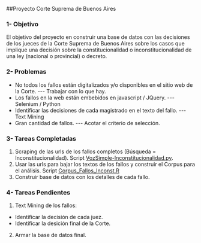 ##Proyecto Corte Suprema de Buenos Aires

### 1- Objetivo
El objetivo del proyecto en construir una base de datos con las decisiones de los jueces de la Corte Suprema de Buenos Aires sobre los casos que implique una decisión sobre la constitucionalidad o inconstitucionalidad de una ley (nacional o provincial) o decreto.

### 2- Problemas
* No todos los fallos están digitalizados y/o disponibles en el sitio web de la Corte. --- Trabajar con lo que hay.
* Los fallos en la web están embebidos en javascript / JQuery. --- Selenium / Python
* Identificar las decisiones de cada magistrado en el texto del fallo. --- Text Mining
* Gran cantidad de fallos. --- Acotar el criterio de selección.

### 3- Tareas Completadas
1. Scraping de las urls de los fallos completos (Búsqueda = Inconstitucionalidad). Script [VozSimple-Inconstitucionalidad.py][1].
2. Usar las urls para bajar los textos de los fallos y construir el Corpus para el análisis. Script [Corpus_Fallos_Inconst.R][2]
3. Construir base de datos con los detalles de cada fallo.

### 4- Tareas Pendientes
1. Text Mining de los fallos:
  * Identificar la decisión de cada juez.
  * Identificar la desición final de la Corte.
2. Armar la base de datos final.

[1]:https://github.com/fedecarles/Proyecto_SCBA/blob/master/Python/VozSimple-Inconstitucionalidad.py
[2]:https://github.com/fedecarles/Proyecto_SCBA/blob/master/R/Corpus_Fallos_Inconst.R

